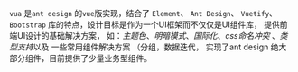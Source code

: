  `vua` 是`ant design` 的`vue`版实现，结合了 `Element`、 `Ant Design`、 `Vuetify`、 `Bootstrap` 库的特点，设计目标是作为一个UI框架而不仅仅是UI组件库， 提供前端UI设计的基础解决方案， 如：*主题色*、*明暗模式*、*国际化*、*css命名冲突* 、*类型支持*以及 一些常用组件解决方案 （分组，数据迭代， 实现了ant design 绝大部分组件，目前提供了少量业务型组件。
